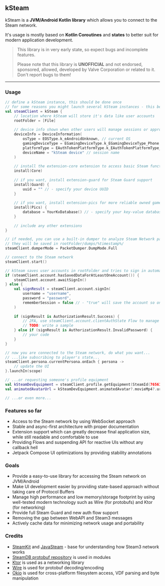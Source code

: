 kSteam
---

kSteam is a **JVM/Android Kotlin library** which allows you to connect to the Steam network.

It's usage is mostly based on **Kotlin Coroutines** and **states** to better suit for modern application development.

> This library is in very early state, so expect bugs and incomplete features.
> 
> Please note that this library is **UNOFFICIAL** and not endorsed, sponsored, allowed, developed by Valve Corporation or related to it. Don't report bugs to them!
---

### Usage

```kotlin
// define a kSteam instance, this should be done once
// for some reasons you might launch several kSteam instances - this behavior is not tested
val steamClient = kSteam {
    // location where kSteam will store it's data like user accounts
    rootFolder = [File]
    
    // device info shown when other users will manage sessions or approve this one
    deviceInfo = DeviceInformation(
        osType = EOSType.k_eAndroidUnknown, // current OS
        gamingDeviceType = EGamingDeviceType.k_EGamingDeviceType_Phone, // device type
        platformType = EAuthTokenPlatformType.k_EAuthTokenPlatformType_SteamClient, // don't change this
        deviceName = "kSteam device" // session name
    )
    
    // install the extension-core extension to access basic Steam functions (profiles, news, etc)
    install(Core)
    
    // if you want, install extension-guard for Steam Guard support
    install(Guard) {
        uuid = "" // - specify your device UUID
    }
    
    // if you want, install extension-pics for more reliable owned games metadata and library management
    install(Pics) {
        database = YourKvDatabase() // - specify your key-value database implementation
    }
    
    // include any other extensions
}

// if needed, you can use a built-in dumper to analyze Steam Network packets
// they will be saved in rootFolder/dumps/%timestamp%/
steamClient.dumperMode = PacketDumper.DumpMode.Full

// connect to the Steam network
steamClient.start()

// kSteam saves user accounts in rootFolder and tries to sign in automatically after start()
if (steamClient.account.hasSavedDataForAtLeastOneAccount()) {
    steamClient.account.awaitSignIn()
} else {
    val signResult = steamClient.account.signIn(
        username = "username",
        password = "password",
        rememberSession = false // - "true" will save the account so on the next launch, you could use hasSavedDataForAtLeastOneAccount()
    )
    
    if (signResult is AuthorizationResult.Success) {
        // 2FA, use steamClient.account.clientAuthState Flow to manage it
        // TODO: write a sample
    } else if (signResult is AuthorizationResult.InvalidPassword) {
        // your code
    }
}

// now you are connected to the Steam network, do what you want...
// ...like subscribing to player's state...
steamClient.persona.currentPersona.onEach { persona ->
    // update the UI
}.launchIn(scope)

// ...or requesting someone's profile equipment
val kSteamDevEquipment = steamClient.profile.getEquipment(SteamId(76561198176883618_u))
val animatedAvatarUrl = kSteamDevEquipment.animatedAvatar?.movieMp4?.url // - mostly all of kSteam handlers provide "parsed" and Kotlin-friendly data structures 

// ...or even more...
```

### Features so far
- Access to the Steam network by using WebSocket approach
- Stable and async-first architecture with proper documentation
- Extension support which can greatly decrease final application size, while still readable and comfortable to use
- Providing Flows and suspending API for reactive UIs without any callback hell
- Jetpack Compose UI optimizations by providing stability annotations

### Goals
- Provide a easy-to-use library for accessing the Steam network on JVM/Android
- Make UI development easier by providing state-based approach without taking care of Protocol Buffers
- Manage high performance and low memory/storage footprint by using well-tested modern technology such as Wire (for protobufs) and Ktor (for networking)
- Provide full Steam Guard and new auth flow support
- Removing the gap between WebAPI and Steam3 messages
- Actively cache data for minimizing network usage and portability

### Credits
- [SteamKit](https://github.com/SteamRE/SteamKit/) and [JavaSteam](https://github.com/Longi94/JavaSteam/) - base for understanding how Steam3 network works
- [SteamDB protobuf repository](https://github.com/SteamDatabase/Protobufs/) is used in modules
- [Ktor](https://github.com/ktorio/ktor) is used as a networking library
- [Wire](https://github.com/square/wire) is used for protobuf decoding/encoding
- [Okio](https://github.com/square/okio) is used for cross-platform filesystem access, VDF parsing and byte manipulation